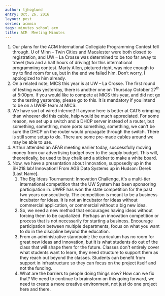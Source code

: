 ```yaml
---
author: tjhoglund
entry: Oct. 26, 2016
layout: post
series: acmmin
tags: minutes school acm
title: ACM  Meeting Minutes
---
```


1. Our plans for the ACM International Collegiate Programming Contest fell
   through. U of Minn – Twin Cities and Macalester were both closed to
   registration, and UW – La Crosse was determined to be too far away to travel
   (two and a half hours of driving) for this international programming contest.
   Marty Allen, pictured right, was nice enough to try to find room for us, but
   in the end we failed him. Don’t worry, I apologized to him already.
2. On a related note, MICS this year is at UW – La Crosse. The first round of
   testing was yesterday, there is another one on Thursday October
   27<sup>th</sup> at 5:00pm. If you would like to compete at MICS this year,
   and did not go to the testing yesterday, please go to this. It is mandatory
   if you intend to be on a UWRF team at MICS.
3. We have sort of wired internet! If anyone here is better at CAT5 crimping
   than whoever did this cable, help would be much appreciated. For some reason,
   we set up a switch and a DHCP server instead of a router, but something,
   something, more ports something, something, we can't be sure the DHCP on the
   router would propagate through the switch. There is still some setup to do.
   There are some pre-made cables around we may be able to use.
4. Arthur attended an AFAB meeting earlier today, successfully moving money from
   our advertising budget over to the supply budget. This will, theoretically,
   be used to buy chalk and a sticker to make a white board.
5. Now, we have a presentation about Innovation, supposedly up in the SH218 lab!
   Innovation! From AGS Data Systems up in Hudson: Derek [Last Name].
   1. The Big Ideas Tournament: Innovation Challenge, it's a multi-tier
      international competition that the UW System has been sponsoring
      participation in. UWRF has won the state competition for the past two
      years consecutively. The competition is meant to be a business incubator
      for ideas. It is not an incubator for ideas without commercial
      application, or commercial without a big new idea.
   2. So, we need a new method that encourages having ideas without forcing them
      to be capitalized. Perhaps an innovation competition or process that is
      not necessarily for starting a business. Encourage participation between
      multiple departments, focus on what you want to do in the discipline
      beyond the education.
   3. From an administrative standpoint: the curriculum has no room for great
      new ideas and innovation, but it is what students do out of the class that
      will shape them for the future. Classes don't entirely cover what students
      want to learn, they need structure to support them as they reach out
      beyond the classes. Students can benefit from support in infrastructure so
      they can focus on the project itself and not the funding.
   4. What are the barriers to people doing things now? How can we fix that? We
      need to continue to brainstorm on this going forward, we need to create a
      more creative environment, not just do one project here and there.
